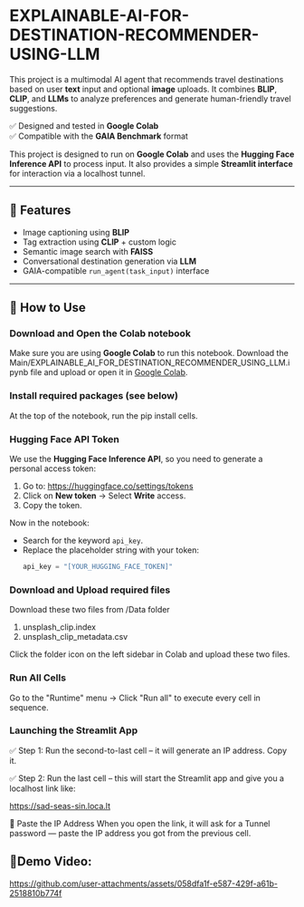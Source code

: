 # EXPLAINABLE-AI-FOR-DESTINATION-RECOMMENDER-USING-LLM

This project is a multimodal AI agent that recommends travel destinations based on user **text** input and optional **image** uploads. It combines **BLIP**, **CLIP**, and **LLMs** to analyze preferences and generate human-friendly travel suggestions.

✅ Designed and tested in **Google Colab**  
✅ Compatible with the **GAIA Benchmark** format

This project is designed to run on **Google Colab** and uses the **Hugging Face Inference API** to process input. It also provides a simple **Streamlit interface** for interaction via a localhost tunnel.

---

## 🚀 Features

- Image captioning using **BLIP**
- Tag extraction using **CLIP** + custom logic
- Semantic image search with **FAISS**
- Conversational destination generation via **LLM**
- GAIA-compatible `run_agent(task_input)` interface

---

## 📗 How to Use

### **Download and Open the Colab notebook**

   Make sure you are using **Google Colab** to run this notebook. 
   Download the Main/EXPLAINABLE_AI_FOR_DESTINATION_RECOMMENDER_USING_LLM.ipynb file and upload or open it in [Google Colab](https://colab.research.google.com/).

### **Install required packages (see below)**  

   At the top of the notebook, run the pip install cells.

### **Hugging Face API Token**

We use the **Hugging Face Inference API**, so you need to generate a personal access token:

1. Go to: https://huggingface.co/settings/tokens
2. Click on **New token** → Select **Write** access.
3. Copy the token.

Now in the notebook:
- Search for the keyword `api_key`.
- Replace the placeholder string with your token:
  ```python
  api_key = "[YOUR_HUGGING_FACE_TOKEN]"
  
### **Download and Upload required files**
Download these two files from /Data folder
   1. unsplash_clip.index
   2. unsplash_clip_metadata.csv
      
Click the folder icon on the left sidebar in Colab and upload these two files.

### Run All Cells
Go to the "Runtime" menu → Click "Run all" to execute every cell in sequence.

### Launching the Streamlit App
✅ Step 1:
Run the second-to-last cell – it will generate an IP address. Copy it.

✅ Step 2:
Run the last cell – this will start the Streamlit app and give you a localhost link like:

https://sad-seas-sin.loca.lt

🔐 Paste the IP Address
When you open the link, it will ask for a Tunnel password — paste the IP address you got from the previous cell.

## 📗Demo Video:

https://github.com/user-attachments/assets/058dfa1f-e587-429f-a61b-2518810b774f

